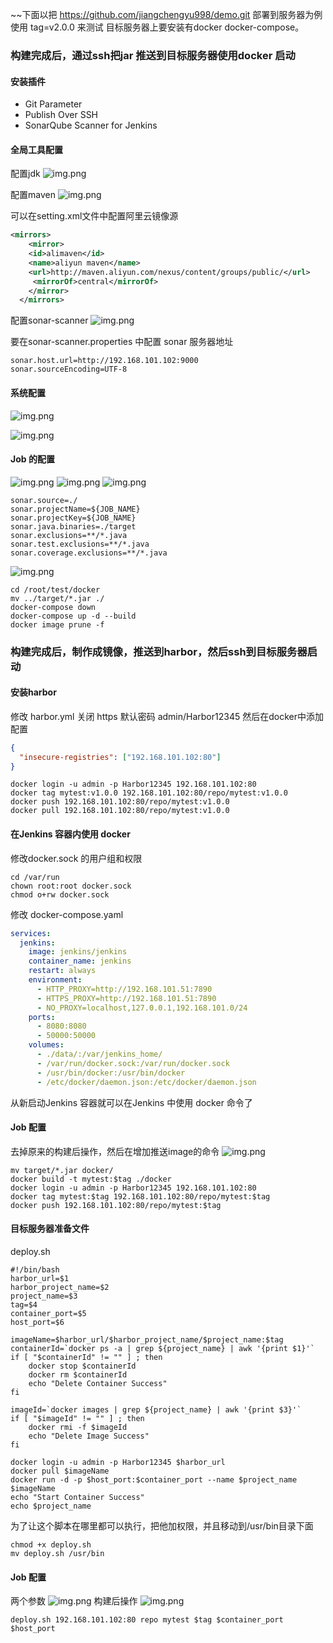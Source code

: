 
~~下面以把 https://github.com/jiangchengyu998/demo.git 部署到服务器为例
使用 tag=v2.0.0 来测试
目标服务器上要安装有docker  docker-compose。

### 构建完成后，通过ssh把jar 推送到目标服务器使用docker 启动
#### 安装插件
  - Git Parameter
  - Publish Over SSH
  - SonarQube Scanner for Jenkins

#### 全局工具配置
配置jdk
![img.png](images/img_jdk.png)

配置maven
![img.png](images/img_maven.png)

可以在setting.xml文件中配置阿里云镜像源
```xml
<mirrors>
    <mirror>
    <id>alimaven</id>
    <name>aliyun maven</name>
    <url>http://maven.aliyun.com/nexus/content/groups/public/</url>
     <mirrorOf>central</mirrorOf>
    </mirror>
  </mirrors>
```

配置sonar-scanner
![img.png](images/img_sonar_scanner.png)

要在sonar-scanner.properties  中配置 sonar 服务器地址
```properties
sonar.host.url=http://192.168.101.102:9000
sonar.sourceEncoding=UTF-8
```

#### 系统配置
![img.png](images/img_sonar_server.png)

![img.png](images/img_ssh_server.png)

#### Job 的配置

![img.png](images/img_git_parameter.png)
![img.png](images/img_build_1.png)
![img.png](images/img_build_2.png)
```shell
sonar.source=./ 
sonar.projectName=${JOB_NAME}
sonar.projectKey=${JOB_NAME}
sonar.java.binaries=./target
sonar.exclusions=**/*.java
sonar.test.exclusions=**/*.java
sonar.coverage.exclusions=**/*.java
```
![img.png](images/img_build_after.png)
```shell
cd /root/test/docker
mv ../target/*.jar ./
docker-compose down
docker-compose up -d --build
docker image prune -f
```

### 构建完成后，制作成镜像，推送到harbor，然后ssh到目标服务器启动
#### 安装harbor
修改 harbor.yml
关闭 https
默认密码 admin/Harbor12345
然后在docker中添加配置
```json
{
  "insecure-registries": ["192.168.101.102:80"]
}
```
```shell
docker login -u admin -p Harbor12345 192.168.101.102:80
docker tag mytest:v1.0.0 192.168.101.102:80/repo/mytest:v1.0.0
docker push 192.168.101.102:80/repo/mytest:v1.0.0
docker pull 192.168.101.102:80/repo/mytest:v1.0.0
```

#### 在Jenkins 容器内使用 docker
修改docker.sock 的用户组和权限
```shell
cd /var/run
chown root:root docker.sock
chmod o+rw docker.sock
```

修改 docker-compose.yaml
```yaml
services:
  jenkins:
    image: jenkins/jenkins
    container_name: jenkins
    restart: always
    environment:
      - HTTP_PROXY=http://192.168.101.51:7890
      - HTTPS_PROXY=http://192.168.101.51:7890
      - NO_PROXY=localhost,127.0.0.1,192.168.101.0/24
    ports:
      - 8080:8080
      - 50000:50000
    volumes:
      - ./data/:/var/jenkins_home/
      - /var/run/docker.sock:/var/run/docker.sock
      - /usr/bin/docker:/usr/bin/docker
      - /etc/docker/daemon.json:/etc/docker/daemon.json
```

从新启动Jenkins 容器就可以在Jenkins 中使用 docker 命令了

#### Job 配置
去掉原来的构建后操作，然后在增加推送image的命令
![img.png](images/img_push_image.png)

```shell
mv target/*.jar docker/
docker build -t mytest:$tag ./docker
docker login -u admin -p Harbor12345 192.168.101.102:80
docker tag mytest:$tag 192.168.101.102:80/repo/mytest:$tag
docker push 192.168.101.102:80/repo/mytest:$tag
```

#### 目标服务器准备文件
deploy.sh
```shell
#!/bin/bash
harbor_url=$1
harbor_project_name=$2
project_name=$3
tag=$4
container_port=$5
host_port=$6

imageName=$harbor_url/$harbor_project_name/$project_name:$tag
containerId=`docker ps -a | grep ${project_name} | awk '{print $1}'`
if [ "$containerId" != "" ] ; then
    docker stop $containerId
    docker rm $containerId
    echo "Delete Container Success"
fi

imageId=`docker images | grep ${project_name} | awk '{print $3}'`
if [ "$imageId" != "" ] ; then
    docker rmi -f $imageId
    echo "Delete Image Success"
fi

docker login -u admin -p Harbor12345 $harbor_url
docker pull $imageName
docker run -d -p $host_port:$container_port --name $project_name $imageName
echo "Start Container Success"
echo $project_name

```

为了让这个脚本在哪里都可以执行，把他加权限，并且移动到/usr/bin目录下面
```shell
chmod +x deploy.sh
mv deploy.sh /usr/bin
```

#### Job 配置
两个参数
![img.png](images/img_port.png)
构建后操作
![img.png](images/img_build_harbor.png)
```shell
deploy.sh 192.168.101.102:80 repo mytest $tag $container_port  $host_port 
```
